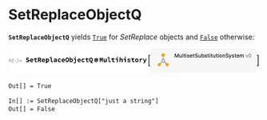 # SetReplaceObjectQ

**`SetReplaceObjectQ`** yields [`True`](https://reference.wolfram.com/language/ref/True.html) for *SetReplace* objects
and [`False`](https://reference.wolfram.com/language/ref/False.html) otherwise:

<img src="/Documentation/Images/SetReplaceObjectQOfMultihistory.png" width="595.2">

```wl
Out[] = True
```

```wl
In[] := SetReplaceObjectQ["just a string"]
Out[] = False
```
